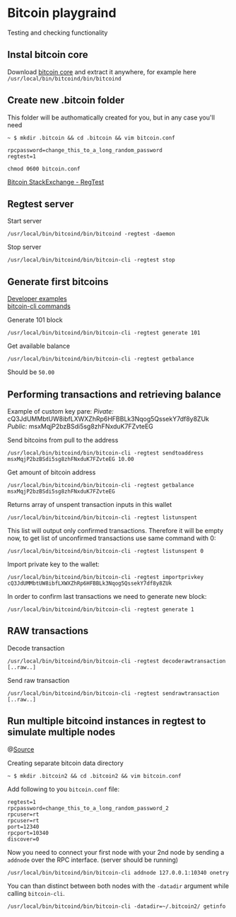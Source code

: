 # Bitcoin playgraind

Testing and checking functionality


## Instal bitcoin core

Download [bitcoin core](https://bitcoin.org/en/download) and extract it anywhere, for example here `/usr/local/bin/bitcoind/bin/bitcoind`


## Create new .bitcoin folder

This folder will be authomatically created for you, but in any case you'll need

```
~ $ mkdir .bitcoin && cd .bitcoin && vim bitcoin.conf
```

```
rpcpassword=change_this_to_a_long_random_password
regtest=1
```

```
chmod 0600 bitcoin.conf
```

[Bitcoin StackExchange - RegTest](http://bitcoin.stackexchange.com/search?q=regtest)


## Regtest server

Start server
```
/usr/local/bin/bitcoind/bin/bitcoind -regtest -daemon
```

Stop server
```
/usr/local/bin/bitcoind/bin/bitcoin-cli -regtest stop
```


## Generate first bitcoins

[Developer examples](https://bitcoin.org/en/developer-examples)<br>
[bitcoin-cli commands](https://en.bitcoin.it/wiki/Original_Bitcoin_client/API_calls_list)

Generate 101 block
```
/usr/local/bin/bitcoind/bin/bitcoin-cli -regtest generate 101
```

Get available balance
```
/usr/local/bin/bitcoind/bin/bitcoin-cli -regtest getbalance
```

Should be `50.00`


## Performing transactions and retrieving balance

Example of custom key pare:
*Pivate:* cQ3JdUMMbtUW8ibfLXWXZhRp6HFBBLk3Nqog5QssekY7df8y8ZUk
*Public:* msxMqjP2bzBSdi5sg8zhFNxduK7FZvteEG

Send bitcoins from pull to the address
```
/usr/local/bin/bitcoind/bin/bitcoin-cli -regtest sendtoaddress msxMqjP2bzBSdi5sg8zhFNxduK7FZvteEG 10.00
```

Get amount of bitcoin address
```
/usr/local/bin/bitcoind/bin/bitcoin-cli -regtest getbalance msxMqjP2bzBSdi5sg8zhFNxduK7FZvteEG
```

Returns array of unspent transaction inputs in this wallet
```
/usr/local/bin/bitcoind/bin/bitcoin-cli -regtest listunspent
```
This list will output only confirmed transactions. Therefore it will be empty now, to get list of unconfirmed transactions use same command with 0:
```
/usr/local/bin/bitcoind/bin/bitcoin-cli -regtest listunspent 0
```

Import private key to the wallet:
```
/usr/local/bin/bitcoind/bin/bitcoin-cli -regtest importprivkey cQ3JdUMMbtUW8ibfLXWXZhRp6HFBBLk3Nqog5QssekY7df8y8ZUk
```

In order to confirm last transactions we need to generate new block:
```
/usr/local/bin/bitcoind/bin/bitcoin-cli -regtest generate 1
```


## RAW transactions

Decode transaction
```
/usr/local/bin/bitcoind/bin/bitcoin-cli -regtest decoderawtransaction [..raw..]
```

Send raw transaction
```
/usr/local/bin/bitcoind/bin/bitcoin-cli -regtest sendrawtransaction [..raw..]
```


## Run multiple bitcoind instances in regtest to simulate multiple nodes

@[Source](http://bitcoin.stackexchange.com/a/39168)

Creating separate bitcoin data directory

```
~ $ mkdir .bitcoin2 && cd .bitcoin2 && vim bitcoin.conf
```

Add following to you `bitcoin.conf` file:

```
regtest=1
rpcpassword=change_this_to_a_long_random_password_2
rpcuser=rt
rpcuser=rt
port=12340
rpcport=10340
discover=0
```

Now you need to connect your first node with your 2nd node by sending a `addnode` over the RPC interface. (server should be running)

```
/usr/local/bin/bitcoind/bin/bitcoin-cli addnode 127.0.0.1:10340 onetry
```

You can than distinct between both nodes with the `-datadir` argument while calling `bitcoin-cli`.

```
/usr/local/bin/bitcoind/bin/bitcoin-cli -datadir=~/.bitcoin2/ getinfo
```